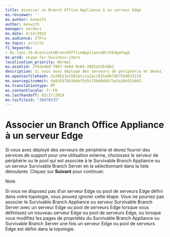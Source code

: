 ```yaml
---
title: Associer un Branch Office Appliance à un serveur Edge
ms.reviewer: ''
ms.author: kenwith
author: kenwith
manager: serdars
ms.date: 4/14/2015
ms.audience: ITPro
ms.topic: article
f1_keywords:
- ms.lync.tb.AssociateBranchOfficeApplianceWithEdgePage
ms.prod: skype-for-business-itpro
localization_priority: Normal
ms.assetid: 3f02e4bd-f86f-4a84-9c04-28d2a53b10b1
description: Si vous avez déployé des serveurs de périphérie et devez fournir des services de support pour une utilisation externe, choisissez le serveur de périphérie ou le pool qui est associée à le Survivable Branch Appliance ou un serveur Survivable Branch Server en la sélectionnant dans la liste déroulante. Cliquez sur Suivant pour continuer.
ms.openlocfilehash: 2e20b11ec58cbccca1acc625a0676675b9833219
ms.sourcegitcommit: da8c037bb30abf5d5cf3b60d4b71e3a10e553402
ms.translationtype: MT
ms.contentlocale: fr-FR
ms.lasthandoff: 03/27/2019
ms.locfileid: "30878535"
---
```

# <a name="associate-branch-office-appliance-with-edge"></a>Associer un Branch Office Appliance à un serveur Edge
 
Si vous avez déployé des serveurs de périphérie et devez fournir des services de support pour une utilisation externe, choisissez le serveur de périphérie ou le pool qui est associée à le Survivable Branch Appliance ou un serveur Survivable Branch Server en la sélectionnant dans la liste déroulante. Cliquez sur **Suivant** pour continuer.
  
> [!NOTE]
> Si vous ne disposez pas d’un serveur Edge ou pool de serveurs Edge défini dans votre topologie, vous pouvez ignorer cette étape. Vous ne pourrez pas associer le Survivable Branch Appliance ou serveur Survivable Branch Server avec un serveur Edge ou pool de serveurs Edge lorsque vous définissez un nouveau serveur Edge ou pool de serveurs Edge, ou lorsque vous modifiez les pages de propriétés du Survivable Branch Appliance ou Survivable Branch Server une fois un serveur Edge ou pool de serveurs Edge est défini dans la topologie. 
  

